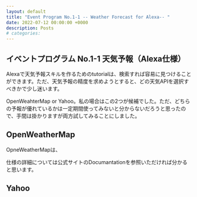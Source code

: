 ```yaml
---
layout: default
title: "Event Program No.1-1 -- Weather Forecast for Alexa-- "
date: 2022-07-12 00:00:00 +0000
description: Posts
# categories:
---
```


## **イベントプログラム No.1-1 天気予報（Alexa仕様）**

Alexaで天気予報スキルを作るためのtutorialは、検索すれば容易に見つけることができます。ただ、天気予報の精度を求めようとすると、どの天気APIを選択すべきかで少し迷います。

OpenWeahterMap or Yahoo。私の場合はこの2つが候補でした。ただ、どちらの予報が優れているかは一定期間使ってみないと分からないだろうと思ったので、手間は掛かりますが両方試してみることにしました。

## **OpenWeatherMap**
OpneWeatherMapは、

仕様の詳細については公式サイトのDocumantationを参照いただければ分かると思います。


## **Yahoo**

